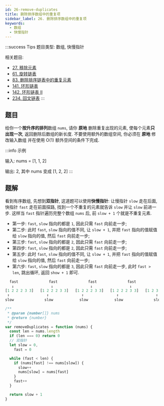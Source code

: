 ```yaml
---
id: 26-remove-duplicates
title: 删除排序数组中的重复项
sidebar_label: 26. 删除排序数组中的重复项
keywords:
  - 数组
  - 快慢指针
---
```


:::success Tips
题目类型: 数组, 快慢指针

相关题目:

- [27. 移除元素](/leetcode/easy/27-remove-element)
- [61. 旋转链表](/leetcode/medium/61-rotate-right)
- [83. 删除排序链表中的重复元素](/leetcode/easy/83-delete-duplicates)
- [141. 环形链表](/leetcode/easy/141-has-cycle)
- [142. 环形链表 II](/leetcode/medium/142-detect-cycle)
- [234. 回文链表](/leetcode/easy/234-is-palindrome)
:::

## 题目

给你一个**按升序的排列**数组 `nums`, 请你 **原地** 删除重复出现的元素, 使每个元素**只出现一次**, 返回删除后数组的新长度. 不要使用额外的数组空间, 你必须在 **原地** 修改输入数组 并在使用 O(1) 额外空间的条件下完成.

:::info 示例

输入: nums = [1, 1, 2]

输出: 2, 其中 nums 变成 [1, 2, 2]
:::

## 题解

看到有序数组, 先想到**双指针**, 这道题可以使用**快慢指针**: 让慢指针 `slow` 走在后面, 快指针 `fast` 走在前面探路, 找到一个不重复的元素就告诉 `slow` 并让 `slow` 前进一步. 这样当 `fast` 指针遍历完整个数组 `nums` 后, 前 `slow + 1` 个就是不重复元素.

- 第一步: `fast`, `slow` 指向的都是 `1`, 因此只需 `fast` 向前走一步;
- 第二步: 此时 `fast`, `slow` 指向的值不同, 让 `slow + 1`, 并把 `fast` 指向的值赋值给 `slow` 指向的值, 然后 `fast` 向前走一步;
- 第三步: `fast`, `slow` 指向的都是 `2`, 因此只需 `fast` 向前走一步;
- 第四步: `fast`, `slow` 指向的都是 `2`, 因此只需 `fast` 向前走一步;
- 第五步: 此时 `fast`, `slow` 指向的值不同, 让 `slow + 1`, 并把 `fast` 指向的值赋值给 `slow` 指向的值, 然后 `fast` 向前走一步;
- 第六步: `fast`, `slow` 指向的都是 `3`, 因此只需 `fast` 向前走一步, 此时 `fast > len`, 跳出循环, 返回 `show + 1` 即可.

```ts
  fast              fast              fast              fast              fast              fast
   ↓                 ↓                 ↓                 ↓                 ↓                 ↓
[1 2 2 2 3 3]   [1 2 2 2 3 3]   [1 2 2 2 3 3]   [1 2 2 2 3 3]   [1 2 3 2 3 3]   [1 2 3 2 3 3]
 ↑                 ↑               ↑               ↑                 ↑               ↑
slow              slow            slow            slow              slow            slow
```

```ts
/**
 * @param {number[]} nums
 * @return {number}
 */
var removeDuplicates = function (nums) {
  const len = nums.length
  if (len === 0) return 0
  // 双指针
  let slow = 0,
    fast = 0

  while (fast < len) {
    if (nums[fast] !== nums[slow]) {
      slow++
      nums[slow] = nums[fast]
    }
    fast++
  }

  return slow + 1
}
```
